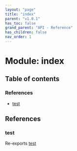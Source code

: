 ```yaml
---
layout: "page"
title: "index"
parent: "v1.0.1"
has_toc: false
grand_parent: "API - Reference"
has_children: false
nav_order: 1
---
```


# Module: index

## Table of contents

### References

- [test](../wiki/index#test)

## References

### test

Re-exports [test](../wiki/test#test)

